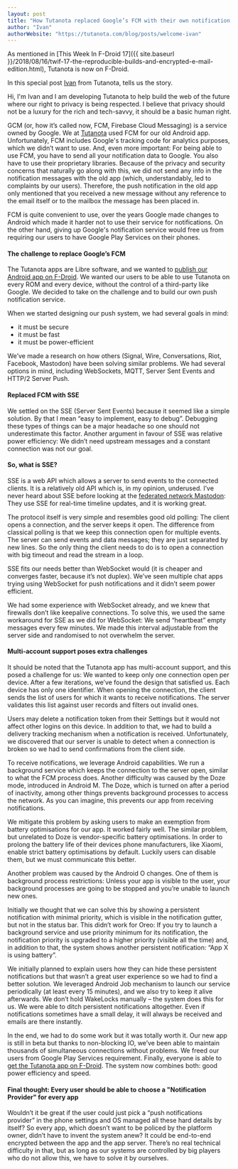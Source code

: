 ```yaml
---
layout: post
title: "How Tutanota replaced Google’s FCM with their own notification system"
author: "Ivan"
authorWebsite: "https://tutanota.com/blog/posts/welcome-ivan"
---
```


As mentioned in [This Week In F-Droid 17]({{ site.baseurl }}/2018/08/16/twif-17-the-reproducible-builds-and-encrypted-e-mail-edition.html), Tutanota is now on F-Droid.

In this special post [Ivan](https://tutanota.com/blog/posts/welcome-ivan) from
Tutanota, tells us the story.

Hi, I'm Ivan and I am developing Tutanota to help build the web of the future
where our right to privacy is being respected. I believe that privacy should
not be a luxury for the rich and tech-savvy, it should be a basic human right.

GCM (or, how it’s called now, FCM, Firebase Cloud Messaging) is a service owned by Google. We at [Tutanota](https://tutanota.com/) used FCM for our old Android app. Unfortunately, FCM includes Google's tracking code for analytics purposes, which we didn’t want to use. And, even more important: For being able to use FCM, you have to send all your notification data to Google. You also have to use their proprietary libraries. Because of the privacy and security concerns that naturally go along with this, we did not send any info in the notification messages with the old app (which, understandably, led to complaints by our users). Therefore, the push notification in the old app only mentioned that you received a new message without any reference to the email itself or to the mailbox the message has been placed in.

<!--more-->

FCM is quite convenient to use, over the years Google made changes to Android which made it harder not to use their service for notifications. On the other hand, giving up Google's notification service would free us from requiring our users to have Google Play Services on their phones.

#### The challenge to replace Google’s FCM

The Tutanota apps are Libre software, and we wanted to [publish our Android app on F-Droid](https://tutanota.com/blog/posts/open-source-email). We wanted our users to be able to use Tutanota on every ROM and every device, without the control of a third-party like Google. We decided to take on the challenge and to build our own push notification service.

When we started designing our push system, we had several goals in mind:

* it must be secure
* it must be fast
* it must be power-efficient

We’ve made a research on how others (Signal, Wire, Conversations, Riot, Facebook, Mastodon) have been solving similar problems. We had several options in mind, including WebSockets, MQTT, Server Sent Events and HTTP/2 Server Push.

#### Replaced FCM with SSE

We settled on the SSE (Server Sent Events) because it seemed like a simple solution. By that I mean “easy to implement, easy to debug”. Debugging these types of things can be a major headache so one should not underestimate this factor. Another argument in favour of SSE was relative power efficiency: We didn’t need upstream messages and a constant connection was not our goal.

#### So, what is SSE?

SSE is a web API which allows a server to send events to the connected clients. It is a relatively old API which is, in my opinion, underused. I’ve never heard about SSE before looking at the [federated network Mastodon](https://joinmastodon.org/): They use SSE for real-time timeline updates, and it is working great.

The protocol itself is very simple and resembles good old polling: The client opens a connection, and the server keeps it open. The difference from classical polling is that we keep this connection open for multiple events. The server can send events and data messages; they are just separated by new lines. So the only thing the client needs to do is to open a connection with big timeout and read the stream in a loop.

SSE fits our needs better than WebSocket would (it is cheaper and converges faster, because it’s not duplex). We’ve seen multiple chat apps trying using WebSocket for push notifications and it didn’t seem power efficient.

We had some experience with WebSocket already, and we knew that firewalls don’t like keepalive connections. To solve this, we used the same workaround for SSE as we did for WebSocket: We send “heartbeat” empty messages every few minutes. We made this interval adjustable from the server side and randomised to not overwhelm the server.

#### Multi-account support poses extra challenges

It should be noted that the Tutanota app has multi-account support, and this posed a challenge for us: We wanted to keep only one connection open per device. After a few iterations, we’ve found the design that satisfied us. Each device has only one identifier. When opening the connection, the client sends the list of users for which it wants to receive notifications. The server validates this list against user records and filters out invalid ones.

Users may delete a notification token from their Settings but it would not affect other logins on this device. In addition to that, we had to build a delivery tracking mechanism when a notification is received. Unfortunately, we discovered that our server is unable to detect when a connection is broken so we had to send confirmations from the client side.

To receive notifications, we leverage Android capabilities. We run a background service which keeps the connection to the server open, similar to what the FCM process does. Another difficulty was caused by the Doze mode, introduced in Android M. The Doze, which is turned on after a period of inactivity, among other things prevents background processes to access the network. As you can imagine, this prevents our app from receiving notifications.

We mitigate this problem by asking users to make an exemption from battery optimisations for our app. It worked fairly well. The similar problem, but unrelated to Doze is vendor-specific battery optimisations. In order to prolong the battery life of their devices phone manufacturers, like Xiaomi, enable strict battery optimisations by default. Luckily users can disable them, but we must communicate this better.

Another problem was caused by the Android O changes. One of them is background process restrictions: Unless your app is visible to the user, your background processes are going to be stopped and you’re unable to launch new ones.

Initially we thought that we can solve this by showing a persistent notification with minimal priority, which is visible in the notification gutter, but not in the status bar. This didn’t work for Oreo: If you try to launch a background service and use priority minimum for its notification, the notification priority is upgraded to a higher priority (visible all the time) and, in addition to that, the system shows another persistent notification: “App X is using battery”.

We initially planned to explain users how they can hide these persistent notifications but that wasn’t a great user experience so we had to find a better solution. We leveraged Android Job mechanism to launch our service periodically (at least every 15 minutes), and we also try to keep it alive afterwards. We don’t hold WakeLocks manually – the system does this for us. We were able to ditch persistent notifications altogether. Even if notifications sometimes have a small delay, it will always be received and emails are there instantly.

In the end, we had to do some work but it was totally worth it. Our new app is still in beta but thanks to non-blocking IO, we’ve been able to maintain thousands of simultaneous connections without problems. We freed our users from Google Play Services requirement. Finally, everyone is able to [get the Tutanota app on F-Droid](https://f-droid.org/packages/de.tutao.tutanota/). The system now combines both: good power efficiency and speed.

#### Final thought: Every user should be able to choose a "Notification Provider" for every app

Wouldn’t it be great if the user could just pick a “push notifications provider” in the phone settings and OS managed all these hard details by itself? So every app, which doesn’t want to be policed by the platform owner, didn’t have to invent the system anew? It could be end-to-end encrypted between the app and the app server. There’s no real technical difficulty in that, but as long as our systems are controlled by big players who do not allow this, we have to solve it by ourselves.
